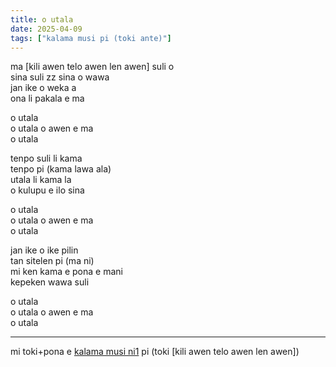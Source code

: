 ```yaml
---
title: o utala
date: 2025-04-09
tags: ["kalama musi pi (toki ante)"]
---
```


ma [kili awen telo awen len awen] suli o  
sina suli zz sina o wawa  
jan ike o weka a  
ona li pakala e ma  

o utala  
o utala o awen e ma  
o utala  

tenpo suli li kama  
tenpo pi (kama lawa ala)  
utala li kama la  
o kulupu e ilo sina  

o utala  
o utala o awen e ma  
o utala  

jan ike o ike pilin  
tan sitelen pi (ma ni)  
mi ken kama e pona e mani  
kepeken wawa suli  

o utala  
o utala o awen e ma  
o utala  

---

mi toki+pona e [kalama musi ni1](https://www.youtube.com/watch?v=Eyar4LaXg6w&t=106) pi (toki [kili awen telo awen len awen])

